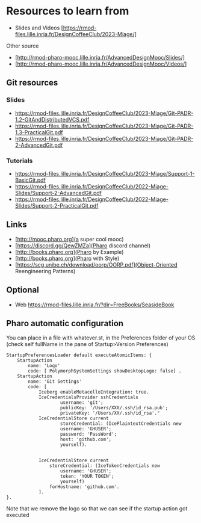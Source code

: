 
# Resources to learn from

- Slides and Videos [https://rmod-files.lille.inria.fr/DesignCoffeeClub/2023-Miage/]

Other source
- [http://rmod-pharo-mooc.lille.inria.fr/AdvancedDesignMooc/Slides/]
- [http://rmod-pharo-mooc.lille.inria.fr/AdvancedDesignMooc/Videos/]

## Git resources

### Slides
- https://rmod-files.lille.inria.fr/DesignCoffeeClub/2023-Miage/Git-PADR-1.2-GitAndDistributedVCS.pdf
- https://rmod-files.lille.inria.fr/DesignCoffeeClub/2023-Miage/Git-PADR-1.3-PracticalGit.pdf
- https://rmod-files.lille.inria.fr/DesignCoffeeClub/2023-Miage/Git-PADR-2-AdvancedGit.pdf
  
### Tutorials
- https://rmod-files.lille.inria.fr/DesignCoffeeClub/2023-Miage/Support-1-BasicGit.pdf
- https://rmod-files.lille.inria.fr/DesignCoffeeClub/2022-Miage-Slides/Support-2-AdvancedGit.pdf
- https://rmod-files.lille.inria.fr/DesignCoffeeClub/2022-Miage-Slides/Support-2-PracticalGit.pdf
  
## Links
- [http://mooc.pharo.org](a super cool mooc)
- [https://discord.gg/QewZMZa](Pharo discord channel)
- [http://books.pharo.org](Pharo by Example)
- [http://books.pharo.org](Pharo with Style)
- [https://scg.unibe.ch/download/oorp/OORP.pdf](Object-Oriented Reengineering Patterns)

## Optional
- Web https://rmod-files.lille.inria.fr/?dir=FreeBooks/SeasideBook


## Pharo automatic configuration

You can place in a file with whatever.st, in the Preferences folder of your OS (check self fullName in the pane of Startup>Version Preferences)

```
StartupPreferencesLoader default executeAtomicItems: {
	StartupAction 
		name: 'Logo' 
		code: [ PolymorphSystemSettings showDesktopLogo: false] .
	StartupAction 
		name: 'Git Settings' 
		code: [ 
			Iceberg enableMetacelloIntegration: true.
			IceCredentialsProvider sshCredentials
					username: 'git';
					publicKey: '/Users/XXX/.ssh/id_rsa.pub';
					privateKey: '/Users/XX/.ssh/id_rsa'."
			IceCredentialStore current
					storeCredential: (IcePlaintextCredentials new
					username: 'GHUSER';
					password: 'PassWord';
					host: 'github.com';
					yourself).		


			IceCredentialStore current
				storeCredential: (IceTokenCredentials new
					username: 'GHUSER';
					token: 'YOUR TOKEN';
					yourself) 
				forHostname: 'github.com'.
			]. 
}.

```
Note that we remove the logo so that we can see if the startup action got executed

